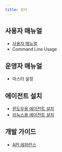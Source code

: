 ```yaml
---
title: 문서
---
```


## 사용자 매뉴얼

- [사용자 매뉴얼](UserManual.md)
- Command Line Usage

## 운영자 매뉴얼

- 마스터 설정

## 에이전트 설치

- [윈도우용 에이전트 설치](InstallAgentWindows.md)
- [리눅스용 에이전트 설치](InstallAgentLinux.md)

## 개발 가이드

- [API 레퍼런스](ApiReference.md)
